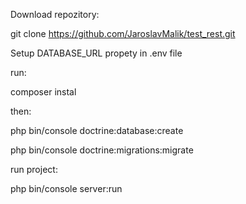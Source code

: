 Download repozitory:

git clone https://github.com/JaroslavMalik/test_rest.git

Setup DATABASE_URL propety in .env file

run: 

composer instal

then:

php bin/console doctrine:database:create

php bin/console doctrine:migrations:migrate

run project:

php bin/console server:run
